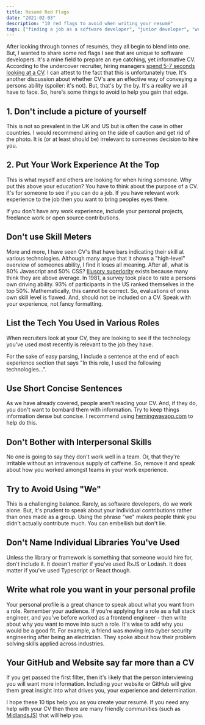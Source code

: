 ```yaml
---
title: Resumé Red Flags
date: "2021-02-03"
description: "10 red flags to avoid when writing your resumé"
tags: ["finding a job as a software developer", "junior developer", "writing a resume", "writing a cv", "resume", "cv"]
---
```


After looking through tonnes of resumés, they all begin to blend into one. But, I wanted to share some red flags I see that are unique to software developers. It's a mine field to prepare an eye catching, yet informative CV. According to the undercover recruiter, hiring managers [spend 5-7 seconds looking at a CV](https://theundercoverrecruiter.com/infographic-recruiters-spend-5-7-seconds-reading-your-cv/). I can attest to the fact that this is unfortunately true.
It's another discussion about whether CV's are an effective way of conveying a persons ability (spoiler: it's not). But, that's by the by. It's a reality we all have to face. So, here's some things to avoid to help you gain that edge.


## 1. Don't include a picture of yourself
This is not so prevalent in the UK and US but is often the case in other countries. I would recommend airing on the side of caution and get rid of the photo. It is (or at least should be) irrelevant to someones decision to hire you.

## 2. Put Your Work Experience At the Top
This is what myself and others are looking for when hiring someone. Why put this above your education? You have to think about the purpose of a CV. It's for someone to see if you can do a job. If you have relevant work experience to the job then you want to bring peoples eyes there.

If you don't have any work experience, include your personal projects, freelance work or open source contributions.

## Don't use Skill Meters
More and more, I have seen CV's that have bars indicating their skill at various technologies. Although many argue that it shows a "high-level" overview of someones ability, I find it loses all meaning. After all, what is 80% Javascript and 50% CSS?
[Illusory superiority](https://en.wikipedia.org/wiki/Illusory_superiority) exists because many think they are above average. In 1981, a survey took place to rate a persons own driving ability. 93% of participants in the US ranked themselves in the top 50%. Mathematically, this cannot be correct. So, evaluations of ones own skill level is flawed. And, should not be included on a CV. Speak with your experience, not fancy formatting.

## List the Tech You Used in Various Roles
When recruiters look at your CV, they are looking to see if the technology you've used most recently is relevant to the job they have.

For the sake of easy parsing, I include a sentence at the end of each experience section that says "In this role, I used the following technologies...".

## Use Short Concise Sentences
As we have already covered, people aren't reading your CV. And, if they do, you don't want to bombard them with information. Try to keep things information dense but concise. I recommend using [hemingwayapp.com](hemingwayapp.com) to help do this.

## Don't Bother with Interpersonal Skills
No one is going to say they don't work well in a team. Or, that they're irritable without an intravenous supply of caffeine. So, remove it and speak about how you worked amongst teams in your work experience.

## Try to Avoid Using "We"
This is a challenging balance. Rarely, as software developers, do we work alone. But, it's prudent to speak about your individual contributions rather than ones made as a group. Using the phrase "we" makes people think you didn't actually contribute much. You can embellish but don't lie.

## Don't Name Individual Libraries You've Used
Unless the library or framework is something that someone would hire for, don't include it. It doesn't matter if you've used RxJS or Lodash. It does matter if you've used Typescript or React though.

## Write what role you want in your personal profile
Your personal profile is a great chance to speak about what you want from a role. Remember your audience. If you're applying for a role as a full stack engineer, and you've before worked as a frontend engineer - then write about why you want to move into such a role. It's wise to add why you would be a good fit. For example, a friend was moving into cyber security engineering after being an electrician. They spoke about how their problem solving skills applied across industries.

## Your GitHub and Website say far more than a CV
If you get passed the first filter, then it's likely that the person interviewing you will want more information. Including your website or GitHub will give them great insight into what drives you, your experience and determination.

I hope these 10 tips help you as you create your resumé. If you need any help with your CV then there are many friendly communities (such as [MidlandsJS](https://midlandsjs.org)) that will help you.
